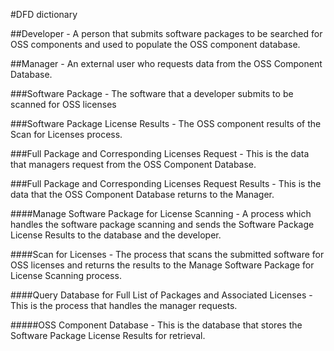#DFD dictionary

##Developer - A person that submits software packages to be searched for OSS components and used to populate the OSS component database.

##Manager - An external user who requests data from the OSS Component Database.

###Software Package - The software that a developer submits to be scanned for OSS licenses

###Software Package License Results - The OSS component results of the Scan for Licenses process.

###Full Package and Corresponding Licenses Request - This is the data that managers request from the OSS Component Database.

###Full Package and Corresponding Licenses Request Results - This is the data that the OSS Component Database returns to the Manager.

####Manage Software Package for License Scanning - A process which handles the software package scanning and sends the Software Package License Results to the database and the developer.

####Scan for Licenses - The process that scans the submitted software for OSS licenses and returns the results to the Manage Software Package for License Scanning process.

####Query Database for Full List of Packages and Associated Licenses - This is the process that handles the manager requests.

#####OSS Component Database - This is the database that stores the Software Package License Results for retrieval.




